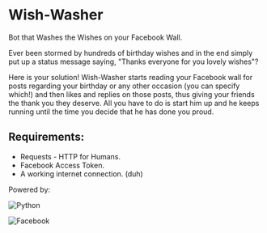 Wish-Washer
===========

Bot that Washes the Wishes on your Facebook Wall.



Ever been stormed by hundreds of birthday wishes and in the end simply put up a status message saying, "Thanks everyone for you lovely wishes"?

Here is your solution! Wish-Washer starts reading your Facebook wall for posts regarding your birthday or any other occasion (you can specify which!) and then likes and replies on those posts, thus giving your friends the thank you they deserve. All you have to do is start him up and he keeps running until the time you decide that he has done you proud.


Requirements:
-------------

- Requests - HTTP for Humans.
- Facebook Access Token.
- A working internet connection. (duh)





Powered by:

![Python](http://upload.wikimedia.org/wikipedia/commons/thumb/c/c3/Python-logo-notext.svg/40px-Python-logo-notext.svg.png "Python")

![Facebook](http://musically.com/wp-content/uploads/2012/11/Facebook-logo-47x47.jpg "Facebook")
